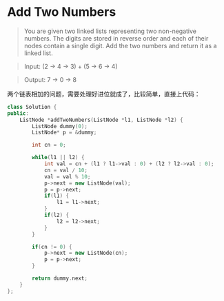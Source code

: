 # Add Two Numbers

> You are given two linked lists representing two non-negative numbers. The digits are stored in reverse order and each of their nodes contain a single digit. Add the two numbers and return it as a linked list.

> Input: (2 -> 4 -> 3) + (5 -> 6 -> 4)

> Output: 7 -> 0 -> 8

两个链表相加的问题，需要处理好进位就成了，比较简单，直接上代码：

```c++
class Solution {
public:
    ListNode *addTwoNumbers(ListNode *l1, ListNode *l2) {
        ListNode dummy(0);
        ListNode* p = &dummy;

        int cn = 0;

        while(l1 || l2) {
            int val = cn + (l1 ? l1->val : 0) + (l2 ? l2->val : 0);
            cn = val / 10;
            val = val % 10;
            p->next = new ListNode(val);
            p = p->next;
            if(l1) {
                l1 = l1->next;
            }
            if(l2) {
                l2 = l2->next;
            }
        }

        if(cn != 0) {
            p->next = new ListNode(cn);
            p = p->next;
        }

        return dummy.next;
    }
};
```
